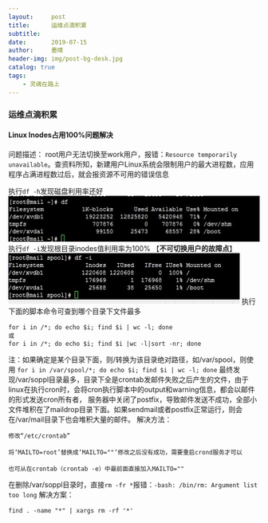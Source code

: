 ```yaml
---
layout:     post
title:      运维点滴积累
subtitle:   
date:       2019-07-15
author:     墨晴
header-img: img/post-bg-desk.jpg
catalog: true
tags:
    - 灵魂在路上
---
```

### 运维点滴积累
#### Linux Inodes占用100%问题解决
问题描述：
root用户无法切换至work用户，报错：`Resource temporarily unavailable`。查资料所知，新建用户Linux系统会限制用户的最大进程数，应用程序占满进程数过后，就会报资源不可用的错误信息

执行`df -h`发现磁盘利用率还好
![](img/disk.jpg)
执行`df -i`发现根目录inodes值利用率为100%       【**不可切换用户的故障点**】
![](img/node.jpg)
执行下面的脚本命令可查到哪个目录下文件最多
```
for i in /*; do echo $i; find $i | wc -l; done
或
for i in /*; do echo $i; find $i |wc -l|sort -nr; done
```
注：如果确定是某个目录下面，则/转换为该目录绝对路径，如/var/spool，则使用
`for i in /var/spool/*; do echo $i; find $i | wc -l; done`
最终发现/var/soppl目录最多，目录下全是crontab发邮件失败之后产生的文件，由于linux在执行cron时，会将cron执行脚本中的output和warning信息，都会以邮件的形式发送cron所有者， 服务器中关闭了postfix，导致邮件发送不成功，全部小文件堆积在了maildrop目录下面。如果sendmail或者postfix正常运行，则会在/var/mail目录下也会堆积大量的邮件。
解决方法：

```
修改“/etc/crontab”

将‘MAILTO=root’替换成‘MAILTO=""’修改之后没有成功，需要重启crond服务才可以

也可从在crontab（crontab -e）中最前面直接加入MAILTO=""
```
在删除/var/soppl目录时，直接`rm -fr *`报错：`-bash: /bin/rm: Argument list too long`
解决方案：
```
find . -name "*" | xargs rm -rf '*'
```